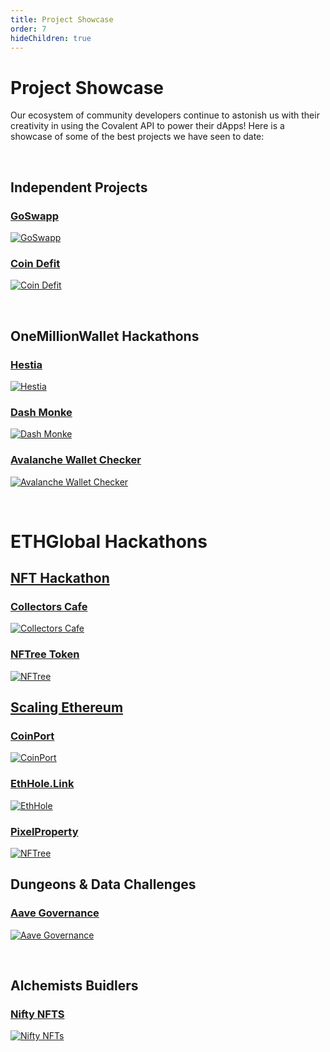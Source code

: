 ```yaml
---
title: Project Showcase
order: 7
hideChildren: true
---
```


# Project Showcase
Our ecosystem of community developers continue to astonish us with their creativity in using the Covalent API to power their dApps! Here is a showcase of some of the best projects we have seen to date:

&nbsp;
## Independent Projects

### [GoSwapp](/project-showcase/goswapp)
[![GoSwapp](./images/goswapp-banner.png)](/project-showcase/goswapp)

### [Coin Defit](/project-showcase/coindefit)
[![Coin Defit](./images/coindefit-banner.png)](/project-showcase/coindefit)

&nbsp;
## OneMillionWallet Hackathons

### [Hestia](/project-showcase/hestia)
[![Hestia](./images/hestia-banner.png)](/project-showcase/hestia)

### [Dash Monke](/project-showcase/dash-monke)
[![Dash Monke](./images/dashmonke-banner.png)](/project-showcase/dash-monke)

### [Avalanche Wallet Checker](/project-showcase/omw-awc)
[![Avalanche Wallet Checker](../images/project-showcase/omw-awc.png)](/project-showcase/omw-awc)

&nbsp;
# ETHGlobal Hackathons

## [NFT Hackathon](https://www.covalenthq.com/blog/nfthack-winners-announcement/)
### [Collectors Cafe](/project-showcase/collectors-cafe)
[![Collectors Cafe](./images/collectors-cafe-banner.png)](/project-showcase/collectors-cafe)

### [NFTree Token](/project-showcase/nftree)
[![NFTree](../images/project-showcase/nftree.png)](/project-showcase/nftree)

## [Scaling Ethereum](https://www.covalenthq.com/blog/scaling-ethereum-winners/) 
### [CoinPort](/project-showcase/coinport)
[![CoinPort](../images/project-showcase/coin-port.png)](/project-showcase/coin-port)

### [EthHole.Link](/project-showcase/ethhole)
[![EthHole](../images/project-showcase/eth-hole.png)](/project-showcase/eth-hole)

### [PixelProperty](/project-showcase/pixel-property)
[![NFTree](../images/project-showcase/pixel-property.png)](/project-showcase/pixel-property)
&nbsp;
## Dungeons & Data Challenges

### [Aave Governance](/project-showcase/aave-governance)
[![Aave Governance](./images/aave-governance-banner.png)](/project-showcase/aave-governance)

&nbsp;
## Alchemists Buidlers
### [Nifty NFTS](/project-showcase/nifty-nfts)
[![Nifty NFTs](./images/nifty-nfts.png)](/project-showcase/nifty-nfts)

&nbsp;
